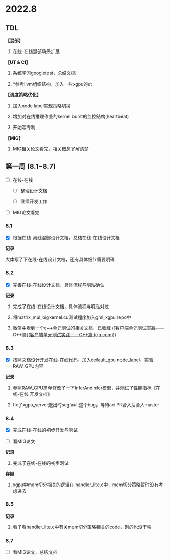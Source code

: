 # 2022.8

## TDL

**【混部】**

1. 在线-在线混部场景扩展

**【UT & CI】**

1. 系统学习googletest，总结文档

2. *参考llvm组织结构，加入一些xgpu的ut

**【调度策略优化】**

1. 加入node label实现策略切换

2. 增加对在线推理作业的kernel burst的监控结构(heartbeat)

3. 开始写专利

**【MIG】**

1. MIG相关论文看完，相关概念了解清楚

## 第一周 (8.1~8.7)

- [ ] 在线-在线
  
  - [ ] 整理设计文档
  
  - [ ] 继续开发工作

- [ ] MIG论文看完

### 8.1

- [x] 根据在线-离线混部设计文档，总结在线-在线设计文档

**记录** 

大体写了下在线-在线设计文档，还有具体细节需要明确

### 8.2

- [x] 完善在线-在线设计文档，具体流程与明泓确认

**记录** 

1. 完成了在线-在线设计文档，具体流程与明泓对过

2. 将matrix_mul_bigkernel.cu测试程序加入gml_xgpu repo中

3. 微信中看到一个c++单元测试的相关文档，已收藏 ([客户端单元测试实践——C++篇]([客户端单元测试实践——C++篇 (qq.com)](https://mp.weixin.qq.com/s?__biz=MzIzOTU0NTQ0MA==&mid=2247509384&idx=1&sn=ec56a4c69299dfecaff200bc66f5e6d6&chksm=e92a9887de5d11919c5a44ee1dc54ed8dc772a4796faa18bcf562ab5a60690699502c2759b4b&mpshare=1&scene=24&srcid=0802tftUrKHpAVOuShZgUEI7&sharer_sharetime=1659405407002&sharer_shareid=c06a0698ac99d5883b25d783eaa325ec#rd)))

### 8.3

- [x] 按照文档设计开发在线-在线代码，加入default_gpu node_label，实验RAW_GPU内容

**记录** 

1. 参照RAW_GPU简单修改了一下InferAndInfer模型，并测试了性能指标《在线-在线 开发文档》

2. fix了xgpu_server退出时segfault这个bug，等待aci PR合入后合入master

### 8.4

- [x] 完成在线-在线的初步开发与测试

- [ ] 看MIG论文

**记录**

1. 完成了在线-在线的初步测试

**存疑** 

1. xgpu中mem切分相关的逻辑在 handler_lite.c中，mem切分策略暂时没有考虑进去

### 8.5

**记录** 

1. 看了看handler_lite.c中有关mem切分策略相关的code，别的也没干啥

### 8.7

- [ ] 看MIG论文，总结文档
